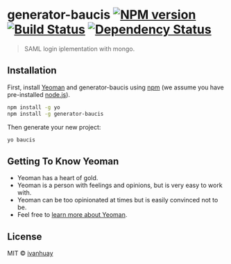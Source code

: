 # generator-baucis [![NPM version][npm-image]][npm-url] [![Build Status][travis-image]][travis-url] [![Dependency Status][daviddm-image]][daviddm-url]
> SAML login iplementation with mongo.

## Installation

First, install [Yeoman](http://yeoman.io) and generator-baucis using [npm](https://www.npmjs.com/) (we assume you have pre-installed [node.js](https://nodejs.org/)).

```bash
npm install -g yo
npm install -g generator-baucis
```

Then generate your new project:

```bash
yo baucis
```

## Getting To Know Yeoman

 * Yeoman has a heart of gold.
 * Yeoman is a person with feelings and opinions, but is very easy to work with.
 * Yeoman can be too opinionated at times but is easily convinced not to be.
 * Feel free to [learn more about Yeoman](http://yeoman.io/).

## License

MIT © [ivanhuay]()


[npm-image]: https://badge.fury.io/js/generator-baucis.svg
[npm-url]: https://npmjs.org/package/generator-baucis
[travis-image]: https://travis-ci.org/ideasdelivery/generator-baucis.svg?branch=master
[travis-url]: https://travis-ci.org/ideasdelivery/generator-baucis
[daviddm-image]: https://david-dm.org/ideasdelivery/generator-baucis.svg?theme=shields.io
[daviddm-url]: https://david-dm.org/ideasdelivery/generator-baucis

